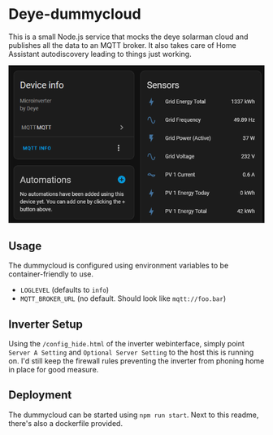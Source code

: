 # Deye-dummycloud

This is a small Node.js service that mocks the deye solarman cloud and publishes all the data to an MQTT broker.
It also takes care of Home Assistant autodiscovery leading to things just working.

![dummycloud_demo.png](../img/dummycloud_demo.png)

## Usage

The dummycloud is configured using environment variables to be container-friendly to use.
- `LOGLEVEL` (defaults to `info`)
- `MQTT_BROKER_URL` (no default. Should look like `mqtt://foo.bar`)

## Inverter Setup

Using the `/config_hide.html` of the inverter webinterface, simply point `Server A Setting` and `Optional Server Setting` to the host this is running on.
I'd still keep the firewall rules preventing the inverter from phoning home in place for good measure.

## Deployment

The dummycloud can be started using `npm run start`. Next to this readme, there's also a dockerfile provided.